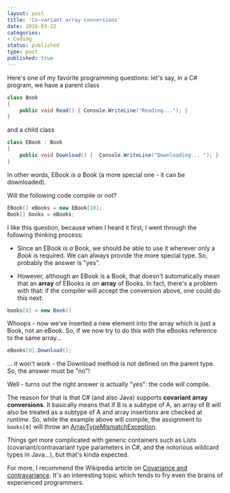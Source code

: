 ```yaml
---
layout: post
title: 'Co-variant array conversions'
date: 2016-03-22 
categories:
- Coding
status: published
type: post
published: true
---
```


Here's one of my favorite programming questions: let's say, in a C# program, we have a parent class

```csharp
class Book
{
	public void Read() { Console.WriteLine("Reading..."); }
}
```

and a child class

```csharp
class EBook : Book
{
    public void Download() {  Console.WriteLine("Downloading... "); }
}
```

<!-- more -->

In other words, EBook *is a* Book (a more special one - it can be downloaded).

Will the following code compile or not?

```csharp
EBook[] eBooks = new EBook[10];
Book[] books = eBooks;  
```

I like this question, because when I heard it first, I went through the following thinking process:

* Since an EBook *is a* Book, we should be able to use it wherever only a *Book* is required. We can always provide the more special type. So, probably the answer is "yes".

* However, although an EBook is a Book, that doesn't automatically mean that an **array** of EBooks *is an* **array** of Books. In fact, there's a problem with that: if the compiler will accept the conversion above, one could do this next:

```csharp
books[0] = new Book()
```

Whoops - now we've inserted a new element into the array which is just a Book, not an eBook. So, if we now try to do this with the eBooks reference to the same array...

```csharp
eBooks[0].Download();
```

... it won't work - the Download method is not defined on the parent type. So, the answer must be "no"!

Well - turns out the right answer is actually "yes": the code *will* compile.

The reason for that is that C# (and also Java) supports **covariant array conversions**. It basically means that if B is a subtype of A, an array of B will also be treated as a subtype of A and array insertions are checked at *runtime*. So, while the example above will compile, the assignment to ```books[0]``` will throw an [ArrayTypeMismatchException](https://msdn.microsoft.com/en-us/library/system.arraytypemismatchexception(v=vs.110).aspx). 

Things get more complicated with generic containers such as Lists (covariant/contravariant type parameters in C#, and the notorious wildcard types in Java...), but that's kinda expected. 


For more, I recommend the Wikipedia article on [Covariance and contravariance](https://en.wikipedia.org/wiki/Covariance_and_contravariance_(computer_science)). It's an interesting topic which tends to fry even the brains of experienced programmers. 




















